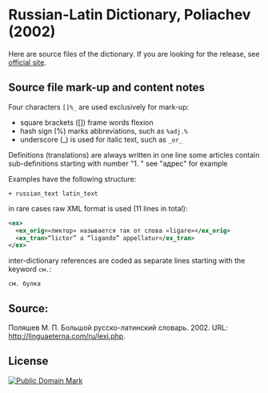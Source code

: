 # Russian-Latin Dictionary, Poliachev (2002)

Here are source files of the dictionary. If you are looking for the release, see [official site][1].


## Source file mark-up and content notes

Four characters `[]%_` are used exclusively for mark-up:

* square brackets ([]) frame words flexion
* hash sign (%) marks abbreviations, such as `%adj.%`
* underscore (_) is used for italic text, such as `_or_`

Definitions (translations) are always written in one line
some articles contain sub-definitions starting with number "1. "
see "адрес" for example

Examples have the following structure:

```
+ russian_text latin_text
```

in rare cases raw XML format is used (11 lines in total):

```xml
<ex>
  <ex_orig>«ликтор» называется так от слова «ligare»</ex_orig>
  <ex_tran>“lictor” a “ligando” appellatur</ex_tran>
</ex>
```

inter-dictionary references are coded as separate lines
starting with the keyword `см.`:

```
см. булка
```

## Source:

Поляшев М. П. Большой русско-латинский словарь. 2002. URL: <http://linguaeterna.com/ru/lexi.php>.


## License

<a rel="license" href="http://creativecommons.org/publicdomain/mark/1.0/">
<img src="https://licensebuttons.net/p/mark/1.0/88x31.png"
     style="border-style: none;" alt="Public Domain Mark" />
</a>


[1]: https://nikita-moor.github.io/dictionaries/dictionaries/Poliachev2002.html
